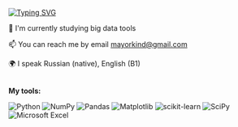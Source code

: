 <a href="https://git.io/typing-svg"><img src="https://readme-typing-svg.demolab.com?font=Press+Start+2P&duration=3000&pause=1000&color=00EA34&multiline=true&repeat=false&width=435&lines=Hi+there%2C+I'm+Dima;Data+analyst" alt="Typing SVG" /></a>

🌱 I'm currently studying big data tools<br>

📫 You can reach me by email mayorkind@gmail.com<br>

🌍 I speak Russian (native), English (B1)<br><br>

**My tools:**<br>



![Python](https://img.shields.io/badge/python-3670A0?style=for-the-badge&logo=python&logoColor=ffdd54)
![NumPy](https://img.shields.io/badge/numpy-%23013243.svg?style=for-the-badge&logo=numpy&logoColor=white)
![Pandas](https://img.shields.io/badge/pandas-%23150458.svg?style=for-the-badge&logo=pandas&logoColor=white)
![Matplotlib](https://img.shields.io/badge/Matplotlib-%23ffffff.svg?style=for-the-badge&logo=Matplotlib&logoColor=black)
![scikit-learn](https://img.shields.io/badge/scikit--learn-%23F7931E.svg?style=for-the-badge&logo=scikit-learn&logoColor=white)
![SciPy](https://img.shields.io/badge/SciPy-%230C55A5.svg?style=for-the-badge&logo=scipy&logoColor=%white)
![Microsoft Excel](https://img.shields.io/badge/Microsoft_Excel-217346?style=for-the-badge&logo=microsoft-excel&logoColor=white)

